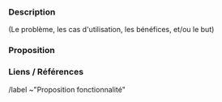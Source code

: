 ### Description

(Le problème, les cas d'utilisation, les bénéfices, et/ou le but)

### Proposition

### Liens / Références

/label ~"Proposition fonctionnalité"


